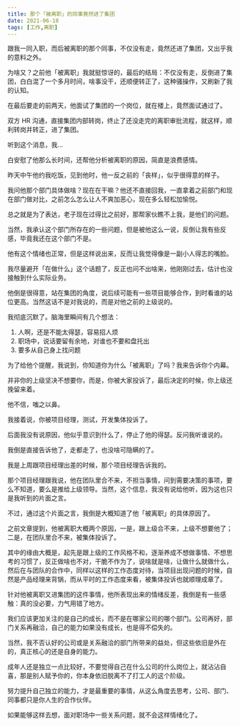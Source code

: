```yaml
---
title: 那个「被离职」的同事竟然进了集团
date: 2021-06-18
tags: [工作,离职]
---
```


跟我一同入职，而后被离职的那个同事，不仅没有走，竟然还进了集团，又出乎我的意料之外。
<!-- more -->
为啥又？之前他「被离职」我就挺惊讶的，最后的结局：不仅没有走，反倒进了集团，白白混了一个多月时间，啥事没干，还顺便转正了，这种骚操作，又刷新了我的认知。

在最后要走的前两天，他面试了集团的一个岗位，就在楼上，竟然面试通过了。

双方 HR 沟通，直接集团内部转岗，终止了还没走完的离职审批流程，就这样，顺利转岗并转正，进了集团。

听到这个消息，我…

白安慰了他那么长时间，还帮他分析被离职的原因，简直是浪费感情。

昨天中午他约我吃饭，见到他时，他一反之前的「丧样」，似乎很得意的样子。

我问他那个部门具体做啥？现在在干嘛？他还不直接回我，一直拿着之前部门和现在部门做对比，之前怎么怎么让人不爽加恶心，现在多么轻松加愉悦。

总之就是为了表达，老子现在过得比之前好，那帮家伙瞧不上我，是他们的问题。

当然，我承认这个部门所存在的一些问题，但是被他这么一说，反倒让我有些反感，毕竟我还在这个部门不是。

他有这个情绪也正常，但是这样说出来，反而让我觉得像是一副小人得志的嘴脸。

我尽量避开「在做什么」这个话题了，反正也问不出啥来，他刚刚过去，估计也没接触到什么实际业务。

他倒是很得意，站在集团的角度，说后续可能有一些项目能够合作，到时看谁的站位更高。当然这话不是对我说的，而是对他之前的上级说的。

我彻底沉默了。脑海里瞬间有几个想法：

1. 人啊，还是不能太得瑟，容易招人烦
2. 职场中，说话要留有余地，对谁也不要和盘托出
3. 要多从自己身上找问题

为了给他个提醒，我说到，你知道你为什么「被离职」了吗？我来告诉你个内幕。

并非你的上级坚决不想要你，而是，你被大家投诉了，最后决定的时候，你上级还挽留来着。

他不信，嗤之以鼻。

我接着说，你被项目经理，测试，开发集体投诉了。

后面我没有说原因，他似乎意识到什么了，停止了他的得瑟。反问我听谁说的。

我倒是直接告诉他了，走都走了，也没啥可隐瞒的了。

我是上周跟项目经理出差的时候，那个项目经理告诉我的。

那个项目经理跟我说，他在团队里合不来，不担当事情，问到需要决策的事项，要么不知道，要么是推给上级领导。当然，这个信息，我没有说给他听，因为这也只是我听到的片面之言。

不过，通过这个片面之言，我倒是大概知道了他「被离职」的具体原因了。

之前文章提到，他被离职大概两个原因，一是，跟上级合不来，上级不想要他了；二是，在团队里合不来，被集体投诉了。

其中的缘由大概是，起先是跟上级的工作风格不和，逐渐养成不想做事情、不想思考的习惯了，反正做啥也不对，干脆不作为了，说啥就是啥，让做什么就做什么，然后在与团队的合作中，同样以这样的工作态度对待，当项目出现问题的时候，自然是产品经理来背锅，而从平时的工作态度来看，被集体投诉也就顺理成章了。

针对他被离职又进集团的这件事情，他所表现出来的情绪反差，我倒是有一些感触：真的没必要，力气用错了地方。

我们应该更加关注的是自己的成长，而不是在哪家公司的哪个部门。公司再好，部门关系再融洽，自己的能力如果没有成长，也是得不偿失的。

当然，我不否认好的公司或是关系融洽的部门所带来的益处，但这些依旧是外在的，真正核心的还是自身的能力。

成年人还是独立一点比较好，不要觉得自己在什么公司的什么岗位上，就沾沾自喜，那是别人赋予你的，你本身依旧脱离不了打工人的这个阶级。

努力提升自己独立的能力，才是最重要的事情，从这么角度去思考，公司、部门、同事都只是你人生的合作伙伴。

如果能够这样去想，面对职场中一些关系问题，就不会这样情绪化了。